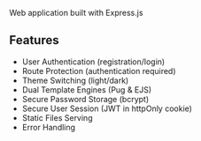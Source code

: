Web application built with Express.js

## Features

- User Authentication (registration/login)
- Route Protection (authentication required)
- Theme Switching (light/dark)
- Dual Template Engines (Pug & EJS)
- Secure Password Storage (bcrypt)
- Secure User Session (JWT in httpOnly cookie)
- Static Files Serving
- Error Handling
